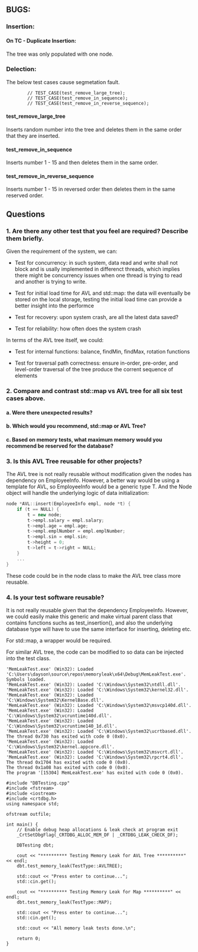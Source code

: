 ## BUGS:

### Insertion:

#### On TC - Duplicate Insertion: 

The tree was only populated with one node.

### Delection:

The below test cases cause segmetation fault.

```
        // TEST_CASE(test_remove_large_tree);
        // TEST_CASE(test_remove_in_sequence);
        // TEST_CASE(test_remove_in_reverse_sequence);
```

#### test_remove_large_tree

Inserts random number into the tree and deletes them in the same order that they are inserted.

#### test_remove_in_sequence

Inserts number 1 - 15 and then deletes them in the same order.

#### test_remove_in_reverse_sequence

Inserts number 1 - 15 in reversed order then deletes them in the same reserved order.


## Questions

### 1. Are there any other test that you feel are required? Describe them briefly.

Given the requirement of the system, we can:

- Test for concurrency: in such system, data read and write shall not block and is usally implemented in differenct threads, which implies there might be concurrency issues when one thread is trying to read and another is trying to write.

- Test for initial load time for AVL and std::map: the data will eventually be stored on the local storage, testing the initial load time can provide a better insight into the performce

- Test for recovery: upon system crash, are all the latest data saved?

- Test for reliability: how often does the system crash

In terms of the AVL tree itself, we could:

- Test for internal functions: balance, findMin, findMax, rotation functions

- Test for traversal path correctness: ensure in-order, pre-order, and level-order traversal of the tree produce the corrent sequence of elements



### 2. Compare and contrast std::map vs AVL tree for all six test cases above.

#### a. Were there unexpected results?

#### b. Which would you recommend, std::map or AVL Tree?  

#### c. Based on memory tests, what maximum memory would you recommend be reserved for the database?

### 3. Is this AVL Tree reusable for other projects?

The AVL tree is not really reusable without modification given the nodes has dependency on EmployeeInfo. However, a better way would be using a template for AVL, so EmployeeInfo would be a generic type T. And the Node object will handle the underlying logic of data initialization:

```cpp
node *AVL::insert(EmployeeInfo empl, node *t) {
    if (t == NULL) {
        t = new node;
        t->empl.salary = empl.salary;
        t->empl.age = empl.age;
        t->empl.emplNumber = empl.emplNumber;
        t->empl.sin = empl.sin;
        t->height = 0;
        t->left = t->right = NULL;
    }
    ... 
}
```

These code could be in the node class to make the AVL tree class more reusable.


### 4. Is your test software reusable?

It is not really reusable given that the dependency EmployeeInfo. However, we could easily make this generic and make virtual parent class that contains functions suchs as test_insertion(), and also the underlying database type will have to use the same interface for inserting, deleting etc.

For std::map, a wrapper would be required.

For similar AVL tree, the code can be modified to so data can be injected into the test class.


```
'MemLeakTest.exe' (Win32): Loaded 'C:\Users\dayson\source\repos\memoryleak\x64\Debug\MemLeakTest.exe'. Symbols loaded.
'MemLeakTest.exe' (Win32): Loaded 'C:\Windows\System32\ntdll.dll'. 
'MemLeakTest.exe' (Win32): Loaded 'C:\Windows\System32\kernel32.dll'. 
'MemLeakTest.exe' (Win32): Loaded 'C:\Windows\System32\KernelBase.dll'. 
'MemLeakTest.exe' (Win32): Loaded 'C:\Windows\System32\msvcp140d.dll'. 
'MemLeakTest.exe' (Win32): Loaded 'C:\Windows\System32\vcruntime140d.dll'. 
'MemLeakTest.exe' (Win32): Loaded 'C:\Windows\System32\vcruntime140_1d.dll'. 
'MemLeakTest.exe' (Win32): Loaded 'C:\Windows\System32\ucrtbased.dll'. 
The thread 0x730 has exited with code 0 (0x0).
'MemLeakTest.exe' (Win32): Loaded 'C:\Windows\System32\kernel.appcore.dll'. 
'MemLeakTest.exe' (Win32): Loaded 'C:\Windows\System32\msvcrt.dll'. 
'MemLeakTest.exe' (Win32): Loaded 'C:\Windows\System32\rpcrt4.dll'. 
The thread 0x1704 has exited with code 0 (0x0).
The thread 0x1a08 has exited with code 0 (0x0).
The program '[15304] MemLeakTest.exe' has exited with code 0 (0x0).
```

```
#include "DBTesting.cpp"
#include <fstream>
#include <iostream>
#include <crtdbg.h>
using namespace std;

ofstream outfile;

int main() {
    // Enable debug heap allocations & leak check at program exit
    _CrtSetDbgFlag(_CRTDBG_ALLOC_MEM_DF | _CRTDBG_LEAK_CHECK_DF);

    DBTesting dbt;

    cout << "********** Testing Memory Leak for AVL Tree **********" << endl;
    dbt.test_memory_leak(TestType::AVLTREE);

    std::cout << "Press enter to continue...";
    std::cin.get();

    cout << "********** Testing Memory Leak for Map **********" << endl;
    dbt.test_memory_leak(TestType::MAP);

    std::cout << "Press enter to continue...";
    std::cin.get();

    std::cout << "All memory leak tests done.\n";

    return 0;
}
```

